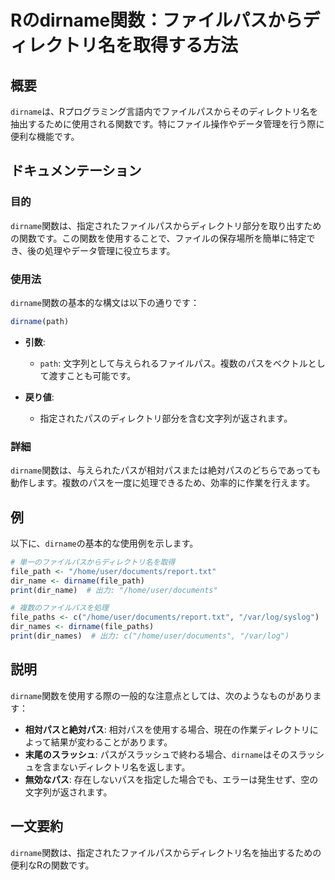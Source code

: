 <!--
Meta Description: # Rのdirname関数：ファイルパスからディレクトリ名を取得する方法 ## 概要 `dirname`は、Rプログラミング言語内でファイルパスからそのディレクトリ名を抽出するために使用される関数です。特にファイル操作やデータ管理を行う際に便利な機能です。 ## ドキュメンテーション ### 目的 ...
Meta Keywords: dirname, home, user, documents, 関数は
-->

# Rのdirname関数：ファイルパスからディレクトリ名を取得する方法

## 概要
`dirname`は、Rプログラミング言語内でファイルパスからそのディレクトリ名を抽出するために使用される関数です。特にファイル操作やデータ管理を行う際に便利な機能です。

## ドキュメンテーション
### 目的
`dirname`関数は、指定されたファイルパスからディレクトリ部分を取り出すための関数です。この関数を使用することで、ファイルの保存場所を簡単に特定でき、後の処理やデータ管理に役立ちます。

### 使用法
`dirname`関数の基本的な構文は以下の通りです：

```R
dirname(path)
```

- **引数**:
  - `path`: 文字列として与えられるファイルパス。複数のパスをベクトルとして渡すことも可能です。

- **戻り値**:
  - 指定されたパスのディレクトリ部分を含む文字列が返されます。

### 詳細
`dirname`関数は、与えられたパスが相対パスまたは絶対パスのどちらであっても動作します。複数のパスを一度に処理できるため、効率的に作業を行えます。

## 例
以下に、`dirname`の基本的な使用例を示します。

```R
# 単一のファイルパスからディレクトリ名を取得
file_path <- "/home/user/documents/report.txt"
dir_name <- dirname(file_path)
print(dir_name)  # 出力: "/home/user/documents"

# 複数のファイルパスを処理
file_paths <- c("/home/user/documents/report.txt", "/var/log/syslog")
dir_names <- dirname(file_paths)
print(dir_names)  # 出力: c("/home/user/documents", "/var/log")
```

## 説明
`dirname`関数を使用する際の一般的な注意点としては、次のようなものがあります：

- **相対パスと絶対パス**: 相対パスを使用する場合、現在の作業ディレクトリによって結果が変わることがあります。
- **末尾のスラッシュ**: パスがスラッシュで終わる場合、`dirname`はそのスラッシュを含まないディレクトリ名を返します。
- **無効なパス**: 存在しないパスを指定した場合でも、エラーは発生せず、空の文字列が返されます。

## 一文要約
`dirname`関数は、指定されたファイルパスからディレクトリ名を抽出するための便利なRの関数です。